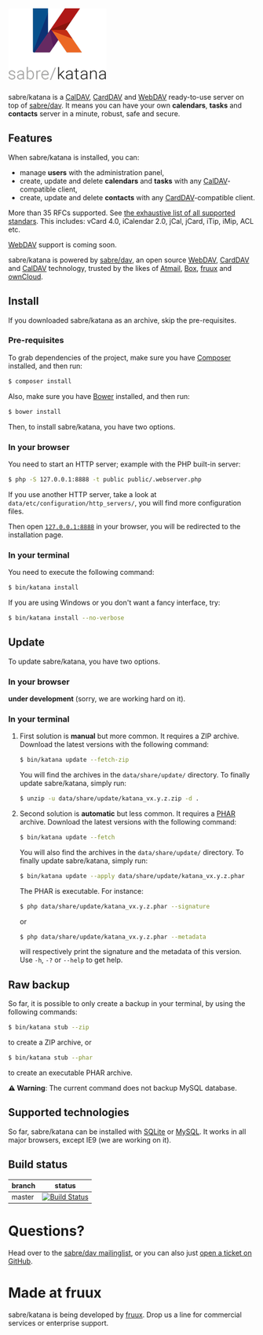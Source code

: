 # ![K (sabre/katana's logo)](public/static/image/katana_logo_full.png)

sabre/katana is a [CalDAV], [CardDAV] and [WebDAV] ready-to-use server on top of
[sabre/dav]. It means you can have your own **calendars**, **tasks** and
**contacts** server in a minute, robust, safe and secure.

## Features

When sabre/katana is installed, you can:

  * manage **users** with the administration panel,
  * create, update and delete **calendars** and **tasks** with any
    [CalDAV]-compatible client,
  * create, update and delete **contacts** with any [CardDAV]-compatible
    client.

More than 35 RFCs supported. See [the exhaustive list of all supported
standars][sabre_standards]. This includes: vCard 4.0, iCalendar 2.0, jCal,
jCard, iTip, iMip, ACL etc.

[WebDAV] support is coming soon.

sabre/katana is powered by [sabre/dav], an open source [WebDAV], [CardDAV]
and [CalDAV] technology, trusted by the likes of [Atmail], [Box], [fruux]
and [ownCloud].

## Install

If you downloaded sabre/katana as an archive, skip the pre-requisites.

### Pre-requisites

To grab dependencies of the project, make sure you have [Composer] installed,
and then run:

```sh
$ composer install
```

Also, make sure you have [Bower] installed, and then run:

```sh
$ bower install
```

Then, to install sabre/katana, you have two options.

### In your browser

You need to start an HTTP server; example with the PHP built-in server:

```sh
$ php -S 127.0.0.1:8888 -t public public/.webserver.php
```

If you use another HTTP server, take a look at
`data/etc/configuration/http_servers/`, you will find more configuration files.

Then open [`127.0.0.1:8888`](http://127.0.0.1:8888) in your browser, you will be
redirected to the installation page.

### In your terminal

You need to execute the following command:

 ```sh
 $ bin/katana install
 ```

 If you are using Windows or you don't want a fancy interface, try:

 ```sh
 $ bin/katana install --no-verbose
 ```

## Update

To update sabre/katana, you have two options.

### In your browser

**under development** (sorry, we are working hard on it).

### In your terminal

  1. First solution is **manual** but more common. It requires a ZIP archive.
     Download the latest versions with the following command:

     ```sh
     $ bin/katana update --fetch-zip
     ```

     You will find the archives in the `data/share/update/` directory. To
     finally update sabre/katana, simply run:

     ```sh
     $ unzip -u data/share/update/katana_vx.y.z.zip -d .
     ```

  2. Second solution is **automatic** but less common. It requires a [PHAR]
     archive. Download the latest versions with the following command:

     ```sh
     $ bin/katana update --fetch
     ```

     You will also find the archives in the `data/share/update/` directory. To
     finally update sabre/katana, simply run:

     ```sh
     $ bin/katana update --apply data/share/update/katana_vx.y.z.phar
     ```

     The PHAR is executable. For instance:

     ```sh
     $ php data/share/update/katana_vx.y.z.phar --signature
     ```

     or

     ```sh
     $ php data/share/update/katana_vx.y.z.phar --metadata
     ```

     will respectively print the signature and the metadata of this version. Use
     `-h`, `-?` or `--help` to get help.

## Raw backup

So far, it is possible to only create a backup in your terminal, by using the
following commands:

```sh
$ bin/katana stub --zip
```

to create a ZIP archive, or

```sh
$ bin/katana stub --phar
```

to create an executable PHAR archive.

**⚠️ Warning**: The current command does not backup MySQL database.

## Supported technologies

So far, sabre/katana can be installed with [SQLite] or [MySQL]. It works in all
major browsers, except IE9 (we are working on it).

## Build status

| branch | status |
| ------ | ------ |
| master | [![Build Status](https://travis-ci.org/fruux/sabre-katana.png?branch=master)](https://travis-ci.org/fruux/sabre-katana) |

# Questions?

Head over to the [sabre/dav mailinglist][mailinglist], or you can also just
[open a ticket on GitHub][issues].

# Made at fruux

sabre/katana is being developed by [fruux]. Drop us a line for commercial
services or enterprise support.

[Atmail]: https://www.atmail.com/
[Bower]: http://bower.io/
[Box]: https://www.box.com/blog/in-search-of-an-open-source-webdav-solution/
[CalDAV]: https://en.wikipedia.org/wiki/CalDAV
[CardDAV]: https://en.wikipedia.org/wiki/CardDAV
[Composer]: http://getcomposer.org/
[fruux]: https://fruux.com/
[MySQL]: http://mysql.com/
[ownCloud]: http://owncloud.org/
[PHAR]: http://php.net/phar
[SQLite]: http://sqlite.org/
[WebDAV]: https://en.wikipedia.org/wiki/WebDAV
[issues]: https://github.com/fruux/sabre-katana/issues/
[mailinglist]: http://groups.google.com/group/sabredav-discuss
[sabre/dav]: http://sabre.io/
[sabre_standards]: http://sabre.io/dav/standards-support/
